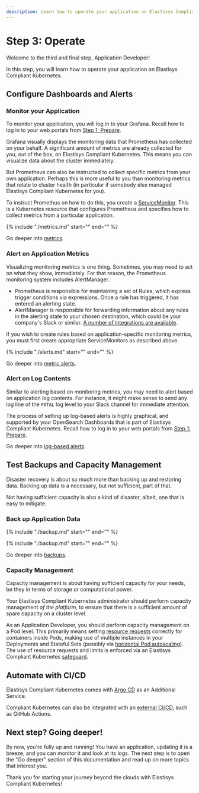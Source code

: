 ```yaml
---
description: Learn how to operate your application on Elastisys Compliant Kubernetes, the security-hardened Kubernetes distribution
---
```


# Step 3: Operate

Welcome to the third and final step, Application Developer!

In this step, you will learn how to operate your application on Elastisys Compliant Kubernetes.


## Configure Dashboards and Alerts

### Monitor your Application

To monitor your application, you will log in to your Grafana. Recall how to log in to your web portals from [Step 1: Prepare](prepare.md).

Grafana visually displays the monitoring data that Prometheus has collected on your behalf. A significant amount of metrics are already collected for you, out of the box, on Elastisys Compliant Kubernetes. This means you can visualize data about the cluster immediately.

But Prometheus can also be instructed to collect specific metrics from your own application. Perhaps this is more useful to you than monitoring metrics that relate to cluster health (in particular if somebody else managed Elastisys Compliant Kubernetes for you).

To instruct Promethus on how to do this, you create a [ServiceMonitor](https://blog.container-solutions.com/prometheus-operator-beginners-guide). This is a Kubernetes resource that configures Prometheus and specifies how to collect metrics from a particular application.

{%
    include "./metrics.md"
    start="<!--user-demo-metrics-start-->"
    end="<!--user-demo-metrics-end-->"
%}

Go deeper into [metrics](metrics.md).

### Alert on Application Metrics

Visualizing monitoring metrics is one thing. Sometimes, you may need to act on what they show, immediately. For that reason, the Prometheus monitoring system includes AlertManager.

* Prometheus is responsible for maintaining a set of Rules, which express trigger conditions via expressions. Once a rule has triggered, it has entered an alerting state.
* AlertManager is responsible for forwarding information about any rules in the alerting state to your chosen destination, which could be your company's Slack or similar. [A number of integrations are available](https://prometheus.io/docs/alerting/latest/configuration/).

If you wish to create rules based on application-specific monitoring metrics, you must first create appropriate ServiceMonitors as described above.

{%
    include "./alerts.md"
    start="<!--user-demo-alerts-start-->"
    end="<!--user-demo-alerts-end-->"
%}

Go deeper into [metric alerts](alerts.md).

### Alert on Log Contents

Similar to alerting based on monitoring metrics, you may need to alert based on application log contents. For instance, it might make sense to send any log line of the `FATAL` log level to your Slack channel for immediate attention.

The process of setting up log-based alerts is highly graphical, and supported by your OpenSearch Dashboards that is part of Elastisys Compliant Kubernetes. Recall how to log in to your web portals from [Step 1: Prepare](prepare.md).

Go deeper into [log-based alerts](log-based-alerts.md).

## Test Backups and Capacity Management

Disaster recovery is about so much more than backing up and restoring data. Backing up data is a necessary, but not sufficient, part of that.

Not having sufficient capacity is also a kind of disaster, albeit, one that is easy to mitigate.

### Back up Application Data

{%
    include "./backup.md"
    start="<!--user-demo-backup-start-->"
    end="<!--user-demo-backup-end-->"
%}

{%
    include "./backup.md"
    start="<!--user-demo-restore-start-->"
    end="<!--user-demo-restore-end-->"
%}

Go deeper into [backups](backup.md).

### Capacity Management

Capacity management is about having sufficient capacity for your needs, be they in terms of storage or computational power.

Your Elastisys Compliant Kubernetes administrator should perform capacity management *of the platform*, to ensure that there is a sufficient amount of spare capacity on a cluster level.

As an Application Developer, you should perform capacity management on a Pod level. This primarily means setting [resource requests](https://kubernetes.io/docs/concepts/configuration/manage-resources-containers/) correctly for containers inside Pods, making use of multiple instances in your Deployments and Stateful Sets (possibly via [horizontal Pod autoscaling](https://kubernetes.io/docs/tasks/run-application/horizontal-pod-autoscale/)). The use of resource requests and limits is enforced via an Elastisys Compliant Kubernetes [safeguard](safeguards/enforce-resources.md).

## Automate with CI/CD

Elastisys Compliant Kubernetes comes with [Argo CD](additional-services/argocd.md) as an Additional Service.

Compliant Kubernetes can also be integrated with an [external CI/CD](ci-cd.md), such as GitHub Actions.

## Next step? Going deeper!

By now, you're fully up and running! You have an application, updating it is a breeze, and you can monitor it and look at its logs. The next step is to open the "Go deeper" section of this documentation and read up on more topics that interest you.

Thank you for starting your journey beyond the clouds with Elastisys Compliant Kubernetes!
